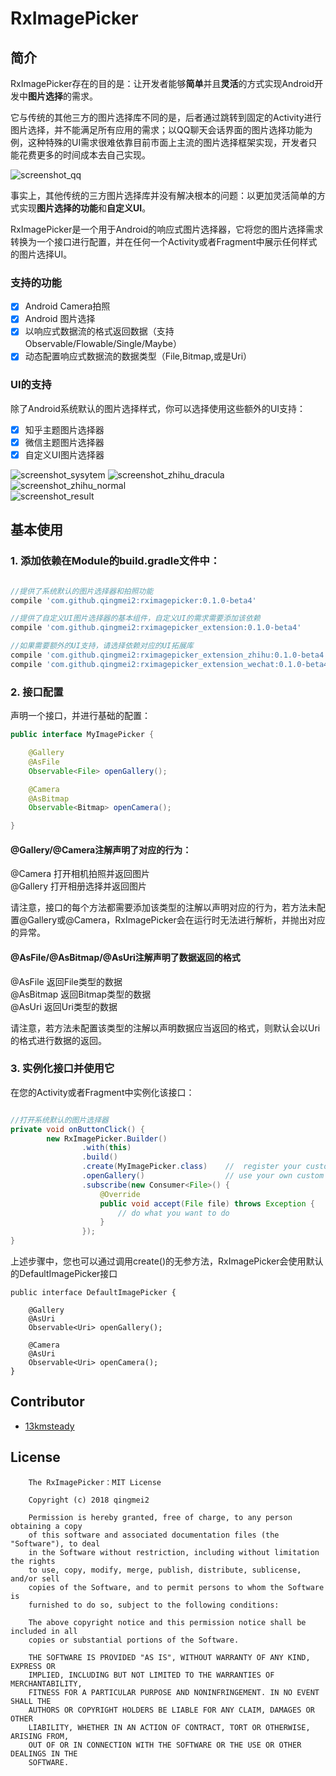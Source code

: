 # RxImagePicker

## 简介

RxImagePicker存在的目的是：让开发者能够**简单**并且**灵活**的方式实现Android开发中**图片选择**的需求。

它与传统的其他三方的图片选择库不同的是，后者通过跳转到固定的Activity进行图片选择，并不能满足所有应用的需求；以QQ聊天会话界面的图片选择功能为例，这种特殊的UI需求很难依靠目前市面上主流的图片选择框架实现，开发者只能花费更多的时间成本去自己实现。

![screenshot_qq](https://github.com/qingmei2/RxImagePicker/blob/dev_qingmei2/screenshot/screenshot_qq.png)

事实上，其他传统的三方图片选择库并没有解决根本的问题：以更加灵活简单的方式实现**图片选择的功能**和**自定义UI**。

RxImagePicker是一个用于Android的响应式图片选择器，它将您的图片选择需求转换为一个接口进行配置，并在任何一个Activity或者Fragment中展示任何样式的图片选择UI。

### 支持的功能

- [x] Android Camera拍照
- [x] Android 图片选择
- [x] 以响应式数据流的格式返回数据（支持Observable/Flowable/Single/Maybe）
- [x] 动态配置响应式数据流的数据类型（File,Bitmap,或是Uri）

### UI的支持

除了Android系统默认的图片选择样式，你可以选择使用这些额外的UI支持：

- [x] 知乎主题图片选择器
- [x] 微信主题图片选择器
- [x] 自定义UI图片选择器

![screenshot_sysytem](https://github.com/qingmei2/RxImagePicker/blob/dev_qingmei2/screenshot/screenshot_sysytem.png)
![screenshot_zhihu_dracula](https://github.com/qingmei2/RxImagePicker/blob/dev_qingmei2/screenshot/screenshot_zhihu_dracula.png)  
![screenshot_zhihu_normal](https://github.com/qingmei2/RxImagePicker/blob/dev_qingmei2/screenshot/screenshot_zhihu_normal.png)  
![screenshot_result](https://github.com/qingmei2/RxImagePicker/blob/dev_qingmei2/screenshot/screenshot_result.png)  

## <h2 id="Usage">基本使用</h2>

### 1. 添加依赖在Module的build.gradle文件中：

```groovy

//提供了系统默认的图片选择器和拍照功能
compile 'com.github.qingmei2:rximagepicker:0.1.0-beta4'

//提供了自定义UI图片选择器的基本组件，自定义UI的需求需要添加该依赖
compile 'com.github.qingmei2:rximagepicker_extension:0.1.0-beta4'

//如果需要额外的UI支持，请选择依赖对应的UI拓展库
compile 'com.github.qingmei2:rximagepicker_extension_zhihu:0.1.0-beta4'     //知乎图片选择器
compile 'com.github.qingmei2:rximagepicker_extension_wechat:0.1.0-beta4'    //微信图片选择器

```
### 2. 接口配置

声明一个接口，并进行基础的配置：

```java
public interface MyImagePicker {

    @Gallery
    @AsFile
    Observable<File> openGallery();

    @Camera
    @AsBitmap
    Observable<Bitmap> openCamera();

}
```

#### @Gallery/@Camera注解声明了对应的行为：

@Camera 打开相机拍照并返回图片  
@Gallery 打开相册选择并返回图片  

请注意，接口的每个方法都需要添加该类型的注解以声明对应的行为，若方法未配置@Gallery或@Camera，RxImagePicker会在运行时无法进行解析，并抛出对应的异常。

#### @AsFile/@AsBitmap/@AsUri注解声明了数据返回的格式

@AsFile 返回File类型的数据  
@AsBitmap  返回Bitmap类型的数据  
@AsUri  返回Uri类型的数据  

请注意，若方法未配置该类型的注解以声明数据应当返回的格式，则默认会以Uri的格式进行数据的返回。

### 3. 实例化接口并使用它

在您的Activity或者Fragment中实例化该接口：

```java

//打开系统默认的图片选择器
private void onButtonClick() {
        new RxImagePicker.Builder()
                .with(this)
                .build()
                .create(MyImagePicker.class)    //  register your custom imagePicker interface
                .openGallery()                  // use your own custom method 「take photo」or 「picture selection」
                .subscribe(new Consumer<File>() {
                    @Override
                    public void accept(File file) throws Exception {
                        // do what you want to do
                    }
                });
}
```
上述步骤中，您也可以通过调用create()的无参方法，RxImagePicker会使用默认的DefaultImagePicker接口

```
public interface DefaultImagePicker {

    @Gallery
    @AsUri
    Observable<Uri> openGallery();

    @Camera
    @AsUri
    Observable<Uri> openCamera();
}

```

## Contributor

* [13kmsteady](https://github.com/13kmsteady)

License
-------

        The RxImagePicker：MIT License

        Copyright (c) 2018 qingmei2

        Permission is hereby granted, free of charge, to any person obtaining a copy
        of this software and associated documentation files (the "Software"), to deal
        in the Software without restriction, including without limitation the rights
        to use, copy, modify, merge, publish, distribute, sublicense, and/or sell
        copies of the Software, and to permit persons to whom the Software is
        furnished to do so, subject to the following conditions:
        
        The above copyright notice and this permission notice shall be included in all
        copies or substantial portions of the Software.
        
        THE SOFTWARE IS PROVIDED "AS IS", WITHOUT WARRANTY OF ANY KIND, EXPRESS OR
        IMPLIED, INCLUDING BUT NOT LIMITED TO THE WARRANTIES OF MERCHANTABILITY,
        FITNESS FOR A PARTICULAR PURPOSE AND NONINFRINGEMENT. IN NO EVENT SHALL THE
        AUTHORS OR COPYRIGHT HOLDERS BE LIABLE FOR ANY CLAIM, DAMAGES OR OTHER
        LIABILITY, WHETHER IN AN ACTION OF CONTRACT, TORT OR OTHERWISE, ARISING FROM,
        OUT OF OR IN CONNECTION WITH THE SOFTWARE OR THE USE OR OTHER DEALINGS IN THE
        SOFTWARE.
